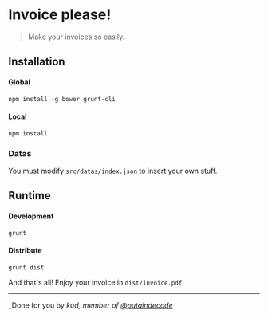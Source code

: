 Invoice please!
==============

> Make your invoices so easily.

## Installation

#### Global

    npm install -g bower grunt-cli

#### Local

    npm install

### Datas

You must modify `src/datas/index.json` to insert your own stuff.

## Runtime

#### Development

    grunt

#### Distribute

    grunt dist

And that's all! Enjoy your invoice in `dist/invoice.pdf`


---

_Done for you by _kud, member of [@putaindecode](https://github.com/putaindecode)_